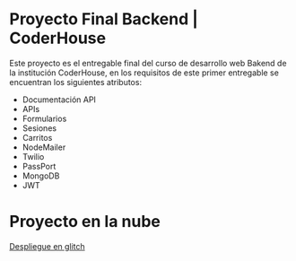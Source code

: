 # Proyecto Final Backend | CoderHouse 
Este proyecto es el entregable final del curso de desarrollo web Bakend de la institución CoderHouse, en los requisitos de este primer entregable se encuentran los siguientes atributos:
- Documentación API
- APIs
- Formularios
- Sesiones
- Carritos
- NodeMailer
- Twilio
- PassPort
- MongoDB
- JWT

# Proyecto en la nube
[Despliegue en glitch](https://entusiasmo.glitch.me/)
